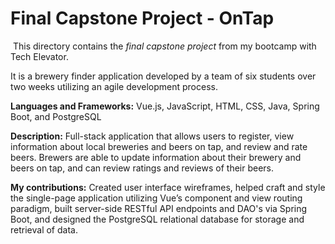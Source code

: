 # Final Capstone Project - OnTap
​
This directory contains the *final capstone project* from my bootcamp with Tech Elevator. 

It is a brewery finder application developed by a team of six students over two weeks utilizing an agile development process. 

**Languages and Frameworks:** Vue.js, JavaScript, HTML, CSS, Java, Spring Boot, and PostgreSQL

**Description:** Full-stack application that allows users to register, view information about local breweries and beers on tap, and review and rate beers. Brewers are able to update information about their brewery and beers on tap, and can review ratings and reviews of their beers. 

**My contributions:** Created user interface wireframes, helped craft and style the single-page application utilizing Vue’s component and view routing paradigm, built server-side RESTful API endpoints and DAO's via Spring Boot, and designed the PostgreSQL relational database for storage and retrieval of data. 

